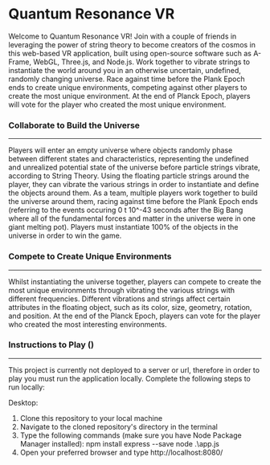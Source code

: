 # Quantum Resonance VR

Welcome to Quantum Resonance VR! Join with a couple of friends in leveraging the power of string theory to become creators of the cosmos in this web-based VR application, built using open-source software such as A-Frame, WebGL, Three.js, and Node.js. Work together to vibrate strings to instantiate the world around you in an otherwise uncertain, undefined, randomly changing universe. Race against time before the Plank Epoch ends to create unique environments, competing against other players to create the most unique environment. At the end of Planck Epoch, players will vote for the player who created the most unique environment.
<span></span>
<span></span>

### Collaborate to Build the Universe

---

Players will enter an empty universe where objects randomly phase between different states and characteristics, representing the undefined and unrealized potential state of the universe before particle strings vibrate, according to String Theory. Using the floating particle strings around the player, they can vibrate the various strings in order to instantiate and define the objects around them. As a team, multiple players work together to build the universe around them, racing against time before the Plank Epoch ends (referring to the events occuring 0 t 10^-43 seconds after the Big Bang where all of the fundamental forces and matter in the universe were in one giant melting pot). Players must instantiate 100% of the objects in the universe in order to win the game.
<span></span>
<span></span>

### Compete to Create Unique Environments

---

Whilst instantiating the universe together, players can compete to create the most unique environments through vibrating the various strings with different frequencies. Different vibrations and strings affect certain attributes in the floating object, such as its color, size, geometry, rotation, and position. At the end of the Planck Epoch, players can vote for the player who created the most interesting environments.
<span></span>
<span></span>

### Instructions to Play ()

---

This project is currently not deployed to a server or url, therefore in order to play you must run the application locally. Complete the following steps to run locally:

Desktop:

1. Clone this repository to your local machine
2. Navigate to the cloned repository's directory in the terminal
3. Type the following commands (make sure you have Node Package Manager installed): npm install express --save node .\app.js
4. Open your preferred browser and type http://localhost:8080/
